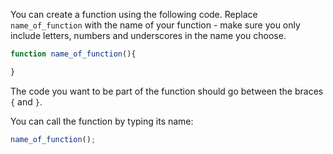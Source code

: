 You can create a function using the following code. Replace `name_of_function` with the name of your function - make sure you only include letters, numbers and underscores in the name you choose.

```javascript
function name_of_function(){

}
```

The code you want to be part of the function should go between the braces `{` and `}`.

You can call the function by typing its name:

```javascript
name_of_function();
```
